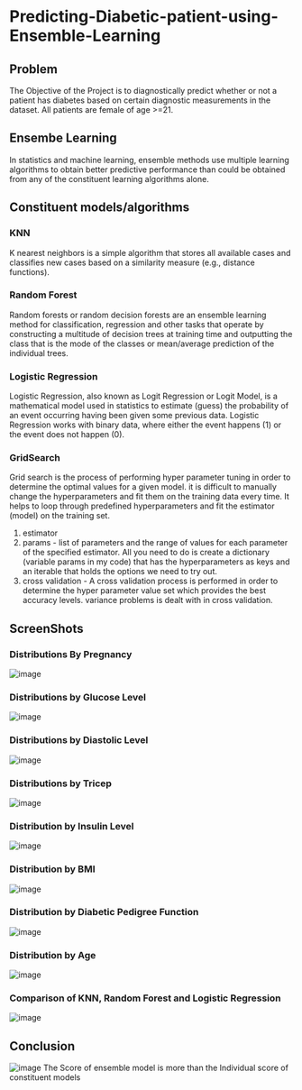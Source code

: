 # Predicting-Diabetic-patient-using-Ensemble-Learning
## Problem
The Objective of the Project is to diagnostically predict whether or not a patient has diabetes based on certain diagnostic measurements in the dataset. All patients are female of age >=21. 

## Ensembe Learning 
In statistics and machine learning, ensemble methods use multiple learning algorithms to obtain better predictive performance than could be obtained from any of the constituent learning algorithms alone.

## Constituent models/algorithms

### KNN
K nearest neighbors is a simple algorithm that stores all available cases and classifies new cases based on a similarity measure (e.g., distance functions). 

### Random Forest
Random forests or random decision forests are an ensemble learning method for classification, regression and other tasks that operate by constructing a multitude of decision trees at training time and outputting the class that is the mode of the classes or mean/average prediction of the individual trees.

### Logistic Regression
Logistic Regression, also known as Logit Regression or Logit Model, is a mathematical model used in statistics to estimate (guess) the probability of an event occurring having been given some previous data. Logistic Regression works with binary data, where either the event happens (1) or the event does not happen (0).

### GridSearch
Grid search is the process of performing hyper parameter tuning in order to determine the optimal values for a given model.
it is difficult to manually change the hyperparameters and fit them on the training data every time. It helps to loop through predefined hyperparameters and fit the estimator (model) on the training set. 
1. estimator
2. params -  list of parameters and the range of values for each parameter of the specified estimator. All you need to do is create a dictionary (variable params in my code) that has the hyperparameters as keys and an iterable that holds the options we need to try out.
3. cross validation - A cross validation process is performed in order to determine the hyper parameter value set which provides the best accuracy levels. variance problems is dealt with in cross validation.

## ScreenShots
### Distributions By Pregnancy
![image](https://user-images.githubusercontent.com/44205030/112432407-db475d80-8d66-11eb-9696-f75867972f49.png)
### Distributions by Glucose Level
![image](https://user-images.githubusercontent.com/44205030/112432440-e8fce300-8d66-11eb-9c45-662a918c3b4f.png)
### Distributions by Diastolic Level
![image](https://user-images.githubusercontent.com/44205030/112432523-0a5dcf00-8d67-11eb-9011-e003daa498f1.png)
### Distributions by Tricep 
![image](https://user-images.githubusercontent.com/44205030/112432559-16499100-8d67-11eb-9586-ffea4ca9a29f.png)
### Distribution by Insulin Level
![image](https://user-images.githubusercontent.com/44205030/112432596-219cbc80-8d67-11eb-9e6a-fa81a0599ec5.png)
### Distribution by BMI
![image](https://user-images.githubusercontent.com/44205030/112432625-2b262480-8d67-11eb-8bce-ac377e327ead.png)
### Distribution by Diabetic Pedigree Function
![image](https://user-images.githubusercontent.com/44205030/112432719-47c25c80-8d67-11eb-9257-2c4f9c59e93c.png)
### Distribution by Age
![image](https://user-images.githubusercontent.com/44205030/112432743-50b32e00-8d67-11eb-8034-f815fe35edc3.png)
### Comparison of KNN, Random Forest and Logistic Regression
![image](https://user-images.githubusercontent.com/44205030/112520930-f3989600-8dc1-11eb-93a5-c4e77694d52e.png)

## Conclusion
![image](https://user-images.githubusercontent.com/44205030/112520954-fa270d80-8dc1-11eb-870e-c6acb201d0fa.png)
The Score of ensemble model is more than the Individual score of constituent models
